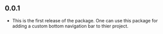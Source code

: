 ## 0.0.1

* This is the first release of the package. One can use this package for adding a custom bottom navigation bar to thier project.
